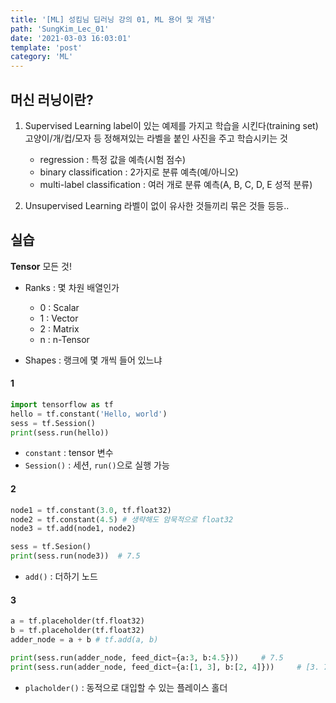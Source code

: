 ```yaml
---
title: '[ML] 성킴님 딥러닝 강의 01, ML 용어 및 개념'
path: 'SungKim_Lec_01'
date: '2021-03-03 16:03:01'
template: 'post'
category: 'ML'
---
```


## 머신 러닝이란?
1. Supervised Learning
label이 있는 예제를 가지고 학습을 시킨다(training set)   
고양이/개/컵/모자 등 정해져있는 라벨을 붙인 사진을 주고 학습시키는 것

    * regression : 특정 값을 예측(시험 점수)
    * binary classification : 2가지로 분류 예측(예/아니오)
    * multi-label classification : 여러 개로 분류 예측(A, B, C, D, E 성적 분류)

2. Unsupervised Learning
라벨이 없이 유사한 것들끼리 묶은 것들 등등..

## 실습
**Tensor** 모든 것!

* Ranks : 몇 차원 배열인가
    * 0 : Scalar
    * 1 : Vector
    * 2 : Matrix
    * n : n-Tensor

* Shapes : 랭크에 몇 개씩 들어 있느냐


#### 1
```python
import tensorflow as tf
hello = tf.constant('Hello, world')
sess = tf.Session()
print(sess.run(hello))
```

* `constant` : tensor 변수
* `Session()` : 세션, `run()`으로 실행 가능

#### 2
```python
node1 = tf.constant(3.0, tf.float32)
node2 = tf.constant(4.5) # 생략해도 암묵적으로 float32
node3 = tf.add(node1, node2)

sess = tf.Sesion()
print(sess.run(node3))  # 7.5
```

* `add()` : 더하기 노드

#### 3
```python
a = tf.placeholder(tf.float32)
b = tf.placeholder(tf.float32)
adder_node = a + b # tf.add(a, b)

print(sess.run(adder_node, feed_dict={a:3, b:4.5}))     # 7.5
print(sess.run(adder_node, feed_dict={a:[1, 3], b:[2, 4]}))     # [3. 7.]
```
* `placholder()` : 동적으로 대입할 수 있는 플레이스 홀더

